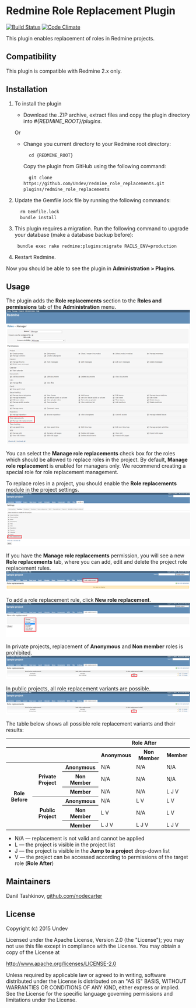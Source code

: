# Redmine Role Replacement Plugin

[![Build Status](https://travis-ci.org/Undev/redmine_role_replacements.png)](https://travis-ci.org/Undev/redmine_role_replacements)
[![Code Climate](https://codeclimate.com/github/Undev/redmine_role_replacements.png)](https://codeclimate.com/github/Undev/redmine_role_replacements)

This plugin enables replacement of roles in Redmine projects.

## Compatibility

This plugin is compatible with Redmine 2.x only.

## Installation

1. To install the plugin
    * Download the .ZIP archive, extract files and copy the plugin directory into *#{REDMINE_ROOT}/plugins*.
    
    Or

    * Change you current directory to your Redmine root directory:  

            cd {REDMINE_ROOT}
 
      Copy the plugin from GitHub using the following command:

            git clone https://github.com/Undev/redmine_role_replacements.git plugins/redmine_role_replacements

2. Update the Gemfile.lock file by running the following commands:  

         rm Gemfile.lock  
         bundle install

3. This plugin requires a migration. Run the following command to upgrade your database (make a database backup before):  

        bundle exec rake redmine:plugins:migrate RAILS_ENV=production

4. Restart Redmine.

Now you should be able to see the plugin in **Administration > Plugins**.

## Usage

The plugin adds the **Role replacements** section to the **Roles and permissions** tab of the **Administration** menu. 
![role replacements](role_replacement_1.PNG)

You can select the **Manage role replacements** check box for the roles which should be allowed to replace roles in the project. By default, **Manage role replacement** is enabled for managers only. We recommend creating a special role for role replacement management.

To replace roles in a project, you should enable the **Role replacements** module in the project settings.  
![role replacement module](role_replacement_2.PNG)

If you have the **Manage role replacements** permission, you will see a new **Role replacements** tab, where you can add, edit and delete the project role replacement rules.
![role replacements tab](role_replacement_3.PNG)

To add a role replacement rule, click **New role replacement**.  
![add role replacement](role_replacement_4.PNG)

In private projects, replacement of **Anonymous** and **Non member** roles is prohibited.
![role replacement](role_replacement_5.PNG)

In public projects, all role replacement variants are possible.
![role replacement](role_replacement_6.PNG)

The table below shows all possible role replacement variants and their results:

<table>
  <tr>
    <th colspan="3"></th>
    <th colspan="3">Role After</th>
  </tr>
  <tr>
    <th colspan="3"></th>
    <th>Anonymous</th>
    <th>Non Member</th>
    <th>Member</th>
  </tr>
  <tr>
    <th rowspan="6">Role Before</th>
    <th rowspan="3">Private Project</th>
    <th>Anonymous</th>
    <td>N/A</td>
    <td>N/A</td>
    <td>N/A</td>
  </tr>
  <tr>
    <th>Non Member</th>
    <td>N/A</td>
    <td>N/A</td>
    <td>N/A</td>
  </tr>
  <tr>
    <th>Member</th>
    <td>N/A</td>
    <td>N/A</td>
    <td>L J V</td>
  </tr>
  <tr>
    <th rowspan="3">Public Project</th>
    <th>Anonymous</th>
    <td>N/A</td>
    <td>L V</td>
    <td>L V</td>
  </tr>
  <tr>
    <th>Non Member</th>
    <td>L V</td>
    <td>N/A</td>
    <td>L V</td>
  </tr>
  <tr>
    <th>Member</th>
    <td>L J V</td>
    <td>L J V</td>
    <td>L J V</td>
  </tr>
</table>

* N/A — replacement is not valid and cannot be applied
* L — the project is visible in the project list
* J — the project is visible in the **Jump to a project** drop-down list
* V — the project can be accessed according to permissions of the target role (**Role After**)

## Maintainers

Danil Tashkinov, [github.com/nodecarter](https://github.com/nodecarter)

## License

Copyright (c) 2015 Undev

Licensed under the Apache License, Version 2.0 (the "License");
you may not use this file except in compliance with the License.
You may obtain a copy of the License at

http://www.apache.org/licenses/LICENSE-2.0

Unless required by applicable law or agreed to in writing, software
distributed under the License is distributed on an "AS IS" BASIS,
WITHOUT WARRANTIES OR CONDITIONS OF ANY KIND, either express or implied.
See the License for the specific language governing permissions and
limitations under the License.